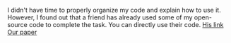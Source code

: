 I didn't have time to properly organize my code and explain how to use it. However, I found out that a friend has already used some of my open-source code to complete the task. You can directly use their code.
[His link](https://github.com/Rick0514/orbcalib)
[Our paper]([https://daringfireball.net/projects/markdown/](https://ieeexplore.ieee.org/document/9895317/)https://ieeexplore.ieee.org/document/9895317/)
